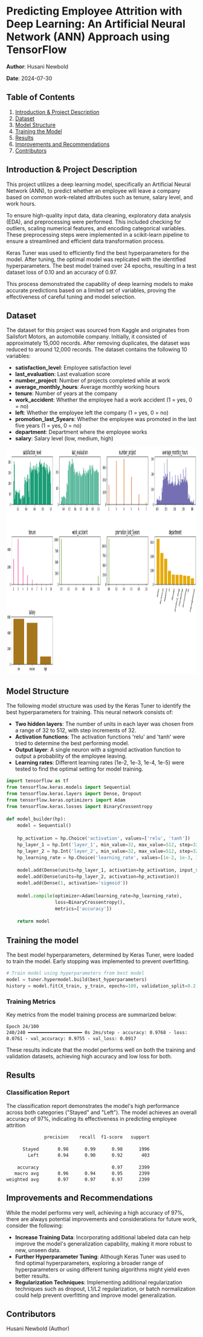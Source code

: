 # Predicting Employee Attrition with Deep Learning: An Artificial Neural Network (ANN) Approach using TensorFlow

**Author**: Husani Newbold

**Date**: 2024-07-30

## Table of Contents
1. [Introduction & Project Description](#introduction--project-description)
2. [Dataset](#dataset)
3. [Model Structure](#model-structure)
4. [Training the Model](#training-the-model)
5. [Results](#results)
6. [Improvements and Recommendations](#improvements-and-recommendations)
7. [Contributors](#contributors)

## Introduction & Project Description
This project utilizes a deep learning model, specifically an Artificial Neural Network (ANN), to predict whether an employee will leave a company based on common work-related attributes such as tenure, salary level, and work hours.

To ensure high-quality input data, data cleaning, exploratory data analysis (EDA), and preprocessing were performed. This included checking for outliers, scaling numerical features, and encoding categorical variables. These preprocessing steps were implemented in a scikit-learn pipeline to ensure a streamlined and efficient data transformation process.

Keras Tuner was used to efficiently find the best hyperparameters for the model. After tuning, the optimal model was replicated with the identified hyperparameters. The best model trained over 24 epochs, resulting in a test dataset loss of 0.10 and an accuracy of 0.97.

This process demonstrated the capability of deep learning models to make accurate predictions based on a limited set of variables, proving the effectiveness of careful tuning and model selection.

## Dataset
The dataset for this project was sourced from Kaggle and originates from Sailsfort Motors, an automobile company. Initially, it consisted of approximately 15,000 records. After removing duplicates, the dataset was reduced to around 12,000 records. The dataset contains the following 10 variables:

- **satisfaction_level**: Employee satisfaction level
- **last_evaluation**: Last evaluation score
- **number_project**: Number of projects completed while at work
- **average_monthly_hours**: Average monthly working hours
- **tenure**: Number of years at the company
- **work_accident**: Whether the employee had a work accident (1 = yes, 0 = no)
- **left**: Whether the employee left the company (1 = yes, 0 = no)
- **promotion_last_5years**: Whether the employee was promoted in the last five years (1 = yes, 0 = no)
- **department**: Department where the employee works
- **salary**: Salary level (low, medium, high)


<img src="ANN Feature Distributions.png" alt="ANN" width="1000" height="600"> 

## Model Structure
The following model structure was used by the Keras Tuner to identify the best hyperparameters for training. This neural network consists of:

- **Two hidden layers**: The number of units in each layer was chosen from a range of 32 to 512, with step increments of 32.
- **Activation functions**: The activation functions 'relu' and 'tanh' were tried to determine the best performing model.
- **Output layer**: A single neuron with a sigmoid activation function to output a probability of the employee leaving.
- **Learning rates**: Different learning rates (1e-2, 1e-3, 1e-4, 1e-5) were tested to find the optimal setting for model training.

```python
import tensorflow as tf
from tensorflow.keras.models import Sequential
from tensorflow.keras.layers import Dense, Dropout
from tensorflow.keras.optimizers import Adam
from tensorflow.keras.losses import BinaryCrossentropy

def model_builder(hp):
    model = Sequential()

    hp_activation = hp.Choice('activation', values=['relu', 'tanh'])
    hp_layer_1 = hp.Int('layer_1', min_value=32, max_value=512, step=32)
    hp_layer_2 = hp.Int('layer_2', min_value=32, max_value=512, step=32)
    hp_learning_rate = hp.Choice('learning_rate', values=[1e-2, 1e-3, 1e-4, 1e-5])

    model.add(Dense(units=hp_layer_1, activation=hp_activation, input_shape=(X_train.shape[1],)))
    model.add(Dense(units=hp_layer_2, activation=hp_activation))
    model.add(Dense(1, activation='sigmoid'))

    model.compile(optimizer=Adam(learning_rate=hp_learning_rate),
                  loss=BinaryCrossentropy(),
                  metrics=['accuracy'])

    return model
```

## Training the model
The best model hyperparameters, determined by Keras Tuner, were loaded to train the model. Early stopping was implemented to prevent overfitting.

```python
# Train model using hyperparameters from best model
model = tuner.hypermodel.build(best_hyperparameters)
history = model.fit(X_train, y_train, epochs=100, validation_split=0.2, callbacks=[stop_early])
```

### Training Metrics
Key metrics from the model training process are summarized below:
```
Epoch 24/100
240/240 ━━━━━━━━━━━━━━━━━━━━ 0s 2ms/step - accuracy: 0.9768 - loss: 0.0761 - val_accuracy: 0.9755 - val_loss: 0.0917
```
These results indicate that the model performs well on both the training and validation datasets, achieving high accuracy and low loss for both.

## Results
### Classification Report
The classification report demonstrates the model's high performance across both categories ("Stayed" and "Left"). The model achieves an overall accuracy of 97%, indicating its effectiveness in predicting employee attrition

```
              precision    recall  f1-score   support

      Stayed       0.98      0.99      0.98      1996
        Left       0.94      0.90      0.92       403

    accuracy                           0.97      2399
   macro avg       0.96      0.94      0.95      2399
weighted avg       0.97      0.97      0.97      2399
```
## Improvements and Recommendations
While the model performs very well, achieving a high accuracy of 97%, there are always potential improvements and considerations for future work, consider the following:

- **Increase Training Data**: Incorporating additional labeled data can help improve the model's generalization capability, making it more robust to new, unseen data.
- **Further Hyperparameter Tuning**: Although Keras Tuner was used to find optimal hyperparameters, exploring a broader range of hyperparameters or using different tuning algorithms might yield even better results.
- **Regularization Techniques**: Implementing additional regularization techniques such as dropout, L1/L2 regularization, or batch normalization could help prevent overfitting and improve model generalization.
  
## Contributors
Husani Newbold (Author)



